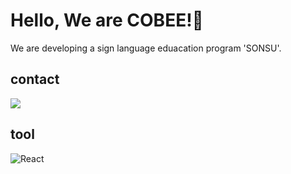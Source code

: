 # Hello, We are COBEE!👋

We are developing a sign language eduacation program 'SONSU'.

## contact
[![](https://img.shields.io/badge/-gmail-grey?logo=gmail)](mailto:"teamcobee@gmail.com")


## tool
![React](https://img.shields.io/badge/react-%2320232a.svg?style=for-the-badge&logo=react&logoColor=%2361DAFB)
